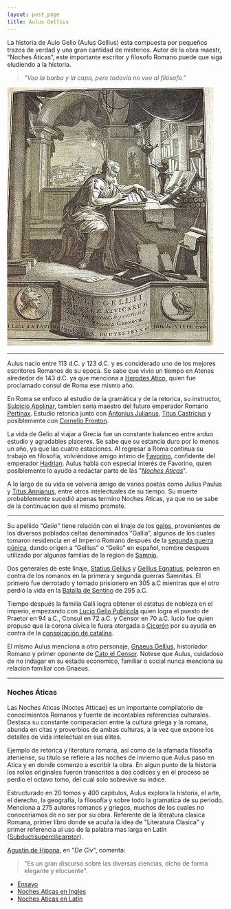 ```yaml
---
layout: post_page
title: Aulus Gellius
---
```


La historia de Aulo Gelio (Aulus Gellius) esta compuesta por pequeños trazos de verdad y una gran cantidad de misterios. Autor de la obra maestr, “Noches Áticas“, este importante escritor y filosofo Romano puede que siga eludiendo a la historia.

> *"Veo la barba y la capa, pero todavía no veo al filósofo."*

![Aulus Gellius](/Images/aulusgellius.jpg)

***

Aulus nacio entre 113 d.C. y 123 d.C. y es considerado uno de los mejores escritores Romanos de su epoca. Se sabe que vivio un tiempo en Atenas alrededor de 143 d.C. ya que menciona a [Herodes Atico](https://es.wikipedia.org/wiki/Herodes_%C3%81tico), quien fue proclamado consul de Roma ese mismo año.

En Roma se enfoco al estudio de la gramática y de la retorica, su instructor, [Sulpicio Apolinar](https://es.wikipedia.org/wiki/Sulpicio_Apolinar), tambien seria maestro del futuro emperador Romano [Pertinax](https://es.wikipedia.org/wiki/Pertinax). Estudio retorica junto con [Antonius Julianus](https://en.wikipedia.org/wiki/Marcus_Antonius_Julianus), [Titus Castricius](https://en.wikipedia.org/wiki/Castricia_(gens)) y posiblemente con [Cornelio Fronton](https://es.wikipedia.org/wiki/Marco_Cornelio_Front%C3%B3n).

La vida de Gelio al viajar a Grecia fue un constante balanceo entre arduo estudio y agradables placeres. Se sabe que su estancia duro por lo menos un año, ya que las cuatro estaciones. Al regresar a Roma continua su trabajo en filosofía, volviéndose amigo intimo de [Favorino](https://es.wikipedia.org/wiki/Favorino), confidente del emperador [Hadrian](https://en.wikipedia.org/wiki/Hadrian). Aulus habla con especial interés de Favorino, quien posiblemente lo ayudo a redactar parte de las "*[Noches Áticas](https://es.wikipedia.org/wiki/Aulo_Gelio#Noches_.C3.81ticas)*".

A lo largo de su vida se volveria amigo de varios poetas como Julius Paulus y [Titus Annianus](https://en.wikipedia.org/wiki/Titus_Annianus), entre otros intelectuales de su tiempo. Su muerte probablemente sucedió apenas termino Noches Aticas, ya que no se sabe de la continuacion que el mismo promete.

***

Su apellido “*Gelio*” tiene relación con el linaje de los [galos](https://es.wikipedia.org/wiki/Pueblos_galos), provenientes de los diversos poblados celtas denominados “Gallia”, algunos de los cuales tomaron residencia en el Imperio Romano después de la [segunda guerra púnica](https://es.wikipedia.org/wiki/Segunda_guerra_p%C3%BAnica), dando origen a “Gellius” o “Gelio” en español, nombre despues utilizado por algunas familias de la region de [Samnio](https://es.wikipedia.org/wiki/Samnio).

Dos generales de este linaje, [Statius Gellius](https://en.wikipedia.org/wiki/Statius_Gellius) y [Gellius Egnatius](https://en.wikipedia.org/wiki/Egnatius), pelearon en contra de los romanos en la primera y segunda guerras Samnitas. El primero fue derrotado y tomado prisionero en 305 a.C  mientras que el otro perdió la vida en la [Batalla de Sentino](https://es.wikipedia.org/wiki/Batalla_de_Sentino) de 295 a.C.

Tiempo después la familia Galli logra obtener el estatus de nobleza en el imperio, empezando con [Lucio Gelio Publícola](https://es.wikipedia.org/wiki/Lucio_Gelio_Publ%C3%ADcola) quien logra el puesto de Praetor en 94 a.C., Consul en 72 a.C. y Censor en 70 a.C. lucio fue quien propuso que la corona cívica le fuera otorgada a [Cicerón](https://es.wikipedia.org/wiki/Cicer%C3%B3n) por su ayuda en contra de la [conspiración de catalina](https://es.wikipedia.org/wiki/Conspiraci%C3%B3n_de_Catilina).

El mismo Aulus menciona a otro personaje, [Gnaeus Gellius](https://en.wikipedia.org/wiki/Gnaeus_Gellius), historiador Romano y primer oponente de [Cato el Censor](https://en.wikipedia.org/wiki/Cato_the_Elder). Notese que Aulus, cuidadoso de no indagar en su estado economico, familiar o social nunca menciona su relacion familiar con Gnaeus.

***

### Noches Áticas ###

Las Noches Aticas (Noctes Atticae) es un importante compilatorio de conocimientos Romanos y fuente de incontables referencias culturales. Destaca su constante comparacion entre la cultura griega y la romana, abunda en citas y proverbios de ambas culturas, a la vez que expone los detalles de vida intelectual en sus élites. 

Ejemplo de retorica y literatura romana, así como de la afamada filosofia ateniense, su titulo se refiere a las noches de invierno que Aulus paso en Atica y en donde comenzo a escribir la obra. En algun punto de la historia los rollos originales fueron transcritos a dos codices y en el proceso se perdio el octavo tomo, del cual solo sobrevive su indice. 

Estructurado en 20 tomos y 400 capitulos, Aulus explora la historia, el arte, el derecho, la geografia, la filosofia y sobre todo la gramatica de su periodo.  Menciona a 275 autores romanos y griegos, muchos de los cuales no conoceriamos de no ser por su obra. Referente de la literatura clasica Romana, primer libro donde se acuña la idea de "Literatura Clasica" y primer referencia al uso de la palabra mas larga en Latin ([Subductisupercilicarptor](https://www.youtube.com/watch?v=KCt8vf-ybHw)).

[Agustin de Hipona](https://es.wikipedia.org/wiki/Agust%C3%ADn_de_Hipona), en "*De Civ*", comenta:

> "Es un gran discurso sobre las diversas ciencias, dicho de forma elegante y elocuente".

* [Ensayo](http://www.redalyc.org/articulo.oa?id=59115484009)
* [Noches Aticas en Ingles](https://archive.org/details/atticnights00millrich)
* [Noches Aticas en Latin](https://la.wikisource.org/wiki/Noctes_Atticae)
